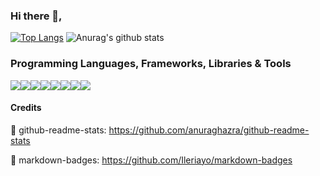 ### Hi there 👋, 
[![Top Langs](https://github-readme-stats.vercel.app/api/top-langs/?username=Msgl&exclude_repo=vintage-newspaper-bootstrap,msgl.github.io&theme=tokyonight&show_icons=true)](https://github.com/msgl/github-readme-stats) ![Anurag's github stats](https://github-readme-stats.vercel.app/api?username=Msgl&theme=tokyonight&show_icons=true)



### Programming Languages, Frameworks, Libraries & Tools
<img src="https://img.shields.io/badge/javascript%20-%23323330.svg?&style=for-the-badge&logo=javascript&logoColor=%23F7DF1E"/><img src="https://img.shields.io/badge/html5%20-%23E34F26.svg?&style=for-the-badge&logo=html5&logoColor=white"/><img src="https://img.shields.io/badge/css3%20-%231572B6.svg?&style=for-the-badge&logo=css3&logoColor=white"/><img src="https://img.shields.io/badge/bootstrap%20-%23563D7C.svg?&style=for-the-badge&logo=bootstrap&logoColor=white"/><img src="https://img.shields.io/badge/jquery%20-%230769AD.svg?&style=for-the-badge&logo=jquery&logoColor=white"/><img src="https://img.shields.io/badge/SASS%20-hotpink.svg?&style=for-the-badge&logo=SASS&logoColor=white"/><img src="https://img.shields.io/badge/git%20-%23F05033.svg?&style=for-the-badge&logo=git&logoColor=white"/><img src="https://img.shields.io/badge/github%20-%23121011.svg?&style=for-the-badge&logo=github&logoColor=white"/>







#### Credits
:small_blue_diamond: github-readme-stats: https://github.com/anuraghazra/github-readme-stats

:small_blue_diamond: markdown-badges: https://github.com/Ileriayo/markdown-badges

<!--
**Msgl/Msgl** is a ✨ _special_ ✨ repository because its `README.md` (this file) appears on your GitHub profile.

Here are some ideas to get you started:

- 🔭 I’m currently working on ...
- 🌱 I’m currently learning ...
- 👯 I’m looking to collaborate on ...
- 🤔 I’m looking for help with ...
- 💬 Ask me about ...
- 📫 How to reach me: ...
- 😄 Pronouns: ...
- ⚡ Fun fact: ...
-->

